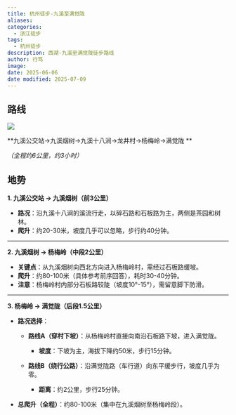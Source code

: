 ```yaml
---
title: 杭州徒步-九溪至满觉陇
aliases: 
categories:
  - 浙江徒步
tags:
  - 杭州徒步
description: 西湖-九溪至满觉陇徒步路线
author: 行笃
image: 
date: 2025-06-06
date modified: 2025-07-09
---
```


## 路线

![](https://b0e0872.webp.li/PicGo/f63f5f4c35bc10f607d9b332f7479fe.png)

**九溪公交站→九溪烟树→九溪十八涧→龙井村→杨梅岭→满觉陇 **

*（全程约6公里，约3小时）*

## 地势

**1. 九溪公交站 → 九溪烟树（前3公里）**

- **路况**：沿九溪十八涧的溪流行走，以碎石路和石板路为主，两侧是茶园和树林。
- **爬升**：约20-30米，坡度几乎可以忽略，步行约40分钟。

---

**2. 九溪烟树 → 杨梅岭（中段2公里）**

- **关键点**：从九溪烟树向西北方向进入杨梅岭村，需经过石板路缓坡。
- **爬升**：约80-100米（具体参考前序回答），耗时30-40分钟。
- **注意**：杨梅岭村内部分石板路较陡（坡度10°-15°），需留意脚下防滑。

---

**3. 杨梅岭 → 满觉陇（后段1.5公里）**

- **路况选择**：
    
    - **路线A（穿村下坡）**：从杨梅岭村直接向南沿石板路下坡，进入满觉陇。
        
        - **坡度**：下坡为主，海拔下降约50米，步行15分钟。
        
    - **路线B（绕行公路）**：沿满觉陇路（车行道）向东平缓步行，坡度几乎为零。
        - **距离**：约2公里，步行25分钟。
    
- **总爬升（全程）**：约80-100米（集中在九溪烟树至杨梅岭段）。
